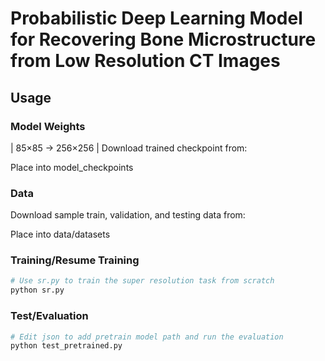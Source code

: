# Probabilistic Deep Learning Model for Recovering Bone Microstructure from Low Resolution CT Images

## Usage

### Model Weights

| 85×85 -> 256×256 | Download trained checkpoint from: 

Place into model_checkpoints

### Data

Download sample train, validation, and testing data from: 

Place into data/datasets

### Training/Resume Training

```python
# Use sr.py to train the super resolution task from scratch
python sr.py
```

### Test/Evaluation

```python
# Edit json to add pretrain model path and run the evaluation 
python test_pretrained.py
```
